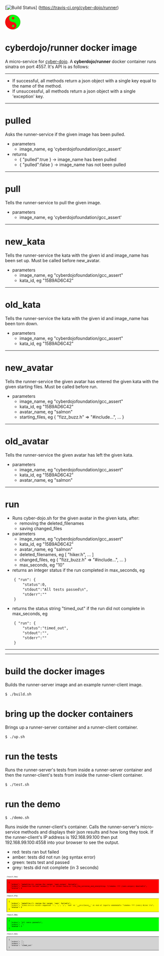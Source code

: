 
[![Build Status](https://travis-ci.org/cyber-dojo/runner.svg?branch=master)]
(https://travis-ci.org/cyber-dojo/runner)

<img src="https://raw.githubusercontent.com/cyber-dojo/nginx/master/images/home_page_logo.png"
alt="cyber-dojo yin/yang logo" width="50px" height="50px"/>

# cyberdojo/runner docker image

A micro-service for [cyber-dojo](http://cyber-dojo.org).
A **cyberdojo/runner** docker container runs sinatra on port 4557.
It's API is as follows:

- - - -

- If successful, all methods return a json object with a single key equal to the
name of the method.
- If unsuccessful, all methods return a json object with a single 'exception' key.

- - - -

# pulled
Asks the runner-service if the given image has been pulled.
- parameters
  * image_name, eg 'cyberdojofoundation/gcc_assert'
- returns
  * { "pulled":true   } -> image_name has been pulled
  * { "pulled":false  } -> image_name has not been pulled

- - - -

# pull
Tells the runner-service to pull the given image.
- parameters
  * image_name, eg 'cyberdojofoundation/gcc_assert'

- - - -

# new_kata
Tells the runner-service the kata with the given id
and image_name has been set up.
Must be called before new_avatar.
- parameters
  * image_name, eg "cyberdojofoundation/gcc_assert"
  * kata_id, eg "15B9AD6C42"

- - - -

# old_kata
Tells the runner-service the kata with the given id
and image_name has been torn down.
- parameters
  * image_name, eg "cyberdojofoundation/gcc_assert"
  * kata_id, eg "15B9AD6C42"

- - - -

# new_avatar
Tells the runner-service the given avatar has entered
the given kata with the given starting files.
Must be called before run.
- parameters
  * image_name, eg "cyberdojofoundation/gcc_assert"
  * kata_id, eg "15B9AD6C42"
  * avatar_name, eg "salmon"
  * starting_files, eg { "fizz_buzz.h" => "#include...", ... }

- - - -

# old_avatar
Tells the runner-service the given avatar has left the given kata.
- parameters
  * image_name, eg "cyberdojofoundation/gcc_assert"
  * kata_id, eg "15B9AD6C42"
  * avatar_name, eg "salmon"

- - - -

# run
- Runs cyber-dojo.sh for the given avatar in the given kata, after:
  * removing the deleted_filenames
  * saving changed_files
- parameters
  * image_name, eg "cyberdojofoundation/gcc_assert"
  * kata_id, eg "15B9AD6C42"
  * avatar_name, eg "salmon"
  * deleted_filenames, eg [ "hiker.h", ... ]
  * changed_files, eg { "fizz_buzz.h" => "#include...", ... }
  * max_seconds, eg "10"
- returns an integer status if the run completed in max_seconds, eg
```
    { "run": {
        "status":0,
        "stdout":"All tests passed\n",
        "stderr":""
    }
```
- returns the status string "timed_out" if the run did not complete in max_seconds, eg
```
    { "run": {
        "status":"timed_out",
        "stdout":"",
        "stderr":""
    }
```

- - - -
- - - -

# build the docker images
Builds the runner-server image and an example runner-client image.
```
$ ./build.sh
```

# bring up the docker containers
Brings up a runner-server container and a runner-client container.

```
$ ./up.sh
```

# run the tests
Runs the runner-server's tests from inside a runner-server container
and then the runner-client's tests from inside the runner-client container.
```
$ ./test.sh
```

# run the demo
```
$ ./demo.sh
```
Runs inside the runner-client's container.
Calls the runner-server's micro-service methods
and displays their json results and how long they took.
If the runner-client's IP address is 192.168.99.100 then put
192.168.99.100:4558 into your browser to see the output.
- red: tests ran but failed
- amber: tests did not run (eg syntax error)
- green: tests test and passed
- grey: tests did not complete (in 3 seconds)

![Alt text](red_amber_green_demo.png?raw=true "title")
